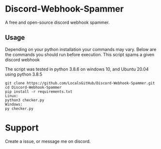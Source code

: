 # Discord-Webhook-Spammer
A free and open-source discord webhook spammer.

## Usage

Depending on your python installation your commands may vary. 
Below are the commands you should run before execution.
This script spams a given discord webhook

The script was tested in python 3.8.6 on windows 10, and Ubuntu 20.04 using python 3.8.5

```
git clone https://github.com/LocalsGitHub/Discord-Webhook-Spammer.git
cd Discord-Webhook-Spammer
pip install -r requirements.txt
Linux:
python3 checker.py
Windows:
py checker.py
```

# Support
Create a issue, or message me on discord.

